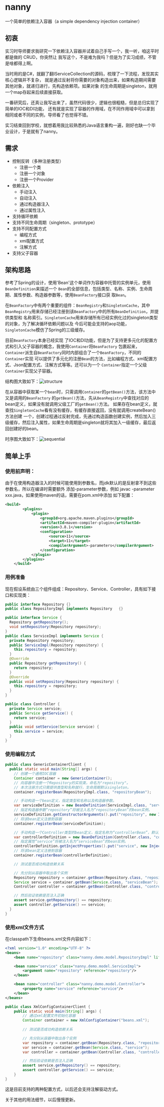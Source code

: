 # nanny
一个简单的依赖注入容器（a simple dependency injection container）

## 初衷
实习时导师要求我研究一下依赖注入容器并试着自己手写一个，我一听，咱这平时都是做的 CRUD，你突然让
我写这个，不是难为我吗？但是为了实习成绩，不管是啥都得上啊。

当时用的是C#，就翻了翻IServiceCollection的源码，梳理了一下流程，发现其实核心逻辑并不复杂，
就是通过反射将你需要的对象构造出来，如果构造期间需要其他对象，就递归进行，先构造依赖项。如果对象
的生命周期是singleton，就用一个map存起来后续直接获取。

一番研究后，还真让我写出来了，虽然代码很少，逻辑也很粗糙，但是总归实现了简单的IOC和DI功能，
还有就是实现了容器的作用域，在不同作用域中可以拿到相同或者不同的实例，导师看了也觉得不错。

实习结束回到学校，就想着用我比较熟悉的Java语言重构一遍，刚好也缺一个毕业设计，于是就有了nanny。

## 需求
* 控制反转（多种注册类型）
  * 注册一个类
  * 注册一个对象
  * 注册一个Provider
* 依赖注入
  * 手动注入
  * 自动注入
  * 通过构造器注入
  * 通过属性注入
* 支持循环依赖
* 支持不同生命周期（singleton、prototype）
* 支持不同配置方式
  * 编程方式
  * xml配置方式
  * 注解方式
* 支持父子容器

## 架构思路
参考了Spring的设计，使用'Bean'这个单词作为容器中托管的实例单元，使用`BeanDefinition`来描述一个
`Bean`的全部信息，包括类型、名称、实例、生命周期、属性参数、构造器参数等，使用`BeanFactory`接口获
取`Bean`。

在`BeanFactory`中有两个重要的组件：`BeanRegistry`和`SingletonCache`，其中
`BeanRegistry`用来存储已经注册到该`BeanFactory`中的所有`BeanDefinition`，并提供类型和
名称索引。`SingletonCache`用来存储所有已经实例化过的singleton类型的对象，为了解决循环依赖问题以及
今后可能会支持的aop功能，`SingletonCache`模仿了Spring的三级缓存。

目前`BeanFactory`本身已经实现
了IOC和DI功能，但是为了支持更多元化的配置方式和引入父子容器的概念，我使用`Container`将`BeanFactory`
包裹起来，`Container`派生自`BeanFactory`同时内部组合了一个`BeanFactory`，不同的`Container`实现
可以提供了多元化的注册`Bean`的方法，比如编程方式、xml配置方式、Json配置方式、注解方式等等。还可以为一个
`Container`指定一个父级`Container`实现父子容器。

结构图大致如下：![structure](src/main/resources/image/structure.png)

在从容器中获取某一个`bean`时，只需调用`Container`的`getBean()`方法，该方法中又是调用的`BeanFactory`
的`getBean()`方法，先从`BeanRegistry`中查找对应的bean定义，如果没有就调用父级工厂的`getBean()`方法。
如果存在bean定义，就查找`SingletonCache`看有没有缓存，有缓存直接返回，没有就调用createBean()方法创建
一个，创建过程通过反射完成，先通过构造函数创建实例，然后加入三级缓存，然后注入属性，如果生命周期是singleton就将其加入一级缓存，最后返回创建好的bean。

时序图大致如下：![sequential](src/main/resources/image/sequential.png)

## 简单上手

### 使用前声明：
由于在使用构造器注入的时候可能使用到参数名，而jdk默认的是反射拿不到这些参数名，所以在编译时需要额外
添加-parameter参数，例如 javac -parameter xxx.java，如果使用maven的话，需要在pom.xml中添加
如下配置：
```xml
<build>
        <plugins>
            <plugin>
                <groupId>org.apache.maven.plugins</groupId>
                <artifactId>maven-compiler-plugin</artifactId>
                <version>3.8.1</version>
                <configuration>
                    <source>11</source>
                    <target>11</target>
                    <compilerArgument>-parameters</compilerArgument>
                </configuration>
            </plugin>
        </plugins>
    </build>
```
### 用例准备
现在假设系统由三个组件组成：Repository、Service、Controller，具有如下接口和实现类：
```java
public interface Repository {}
public class RepositoryImpl implements Repository   {}

public interface Service {
  Repository getRepository();
  void setRepository(Repository repository);
}
public class ServiceImpl implements Service {
  private Repository repository;
  public ServiceImpl(Repository repository) {
    this.repository = repository;
  }
  @Override
  public Repository getRepository() {
    return repository;
  }
  @Override
  public void setRepository(Repository repository) {
    this.repository = repository;
  }
}

public class Controller {
  private Service service;
  public Service getService() {
    return service;
  }
  public void setService(Service service) {
    this.service = service;
  }
}
```

### 使用编程方式
```java
public class GenericContainerClient {
  public static void main(String[] args) {
    // 创建一个通用IOC容器
    Container container = new GenericContainer();
    // 向容器中注册一个Repository的实现类，命名为"repository"。
    // 本次注册方式只需提供类型和名称就行，生命周期默认singleton。
    container.registerBean(RepositoryImpl.class, "repositoryBean");

    // 手动构造一个bean定义，指定类型和名称以及构造器参数。
    var serviceDefinition = new BeanDefinition(ServiceImpl.class, "serviceBean", BeanLifecycle.SINGLETON);
    // 指定构造器参数“repository”将被注入名为“repositoryBean”的bean实例。
    serviceDefinition.getConstructorArguments().put("repository", new InjectValue("repositoryBean"));
    // 将该bean定义注册到容器
    container.registerBean(serviceDefinition);

    // 手动构造一个Controller类型的bean定义，指定名称为“controllerBean”，默认生命周期为singleton。
    var controllerDefinition = new BeanDefinition(Controller.class, "controllerBean");
    // 指定属性“service”将被注入名为“serviceBean”的bean实例。
    controllerDefinition.getInjectProperties().put("service", new InjectValue("serviceBean"));
    // 将该bean定义注册到容器
    container.registerBean(controllerDefinition);

    // 测试是否成功构造依赖关系

    // 先分别从容器中取出各个实例
    Repository repository = container.getBean(Repository.class, "repositoryBean");
    Service service = container.getBean(Service.class, "serviceBean");
    Controller controller = container.getBean(Controller.class, "controllerBean");

    // 然后验证依赖是否注入正确
    assert service.getRepository() == repository;
    assert controller.getService() == service;
  }
}
```

### 使用xml文件方式
在classpath下生命beans.xml文件内容如下：
```xml
<?xml version="1.0" encoding="UTF-8" ?>
<beans>
    <bean name="repository" class="nanny.demo.model.RepositoryImpl" lifecycle="singleton"/>

    <bean name="service" class="nanny.demo.model.ServiceImpl">
        <argument name="repository" reference="repository"/>
    </bean>

    <bean name="controller" class="nanny.demo.model.Controller">
        <property name="service" reference="service"/>
    </bean>
</beans>
```
```java
public class XmlConfigContainerClient {
    public static void main(String[] args) {
        // 通过xml配置文件初始化容器
        Container container = new XmlConfigContainer("beans.xml");
        
        // 测试是否成功构造依赖关系

        // 先分别从容器中取出各个实例
        var repository = container.getBean(Repository.class, "repository");
        var service = container.getBean(Service.class, "service");
        var controller = container.getBean(Controller.class, "controller");

        // 然后验证依赖是否注入正确
        assert service.getRepository() == repository;
        assert controller.getService() == service;
    }
}
```

这是目前支持的两种配置方式，以后还会支持注解驱动方式。

关于其他的用法细节，以后慢慢更新。